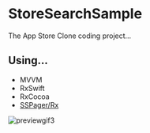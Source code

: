 # StoreSearchSample
The App Store Clone coding project...

## Using...
- MVVM
- RxSwift
- RxCocoa
- [SSPager/Rx](https://github.com/9oya/SSPager)

![previewgif3](https://user-images.githubusercontent.com/53330969/165472265-9471ac63-9c1b-428c-b767-fc1cf815bbb7.gif)
